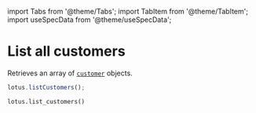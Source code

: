 import Tabs from '@theme/Tabs';
import TabItem from '@theme/TabItem';
import useSpecData from '@theme/useSpecData';

# List all customers

Retrieves an array of [`customer`](./customer-object#customer-object) objects.

<Tabs>
<TabItem value="js" label="JavaScript">

```jsx
lotus.listCustomers();
```

</TabItem>
<TabItem value="py" label="Python">

```python
lotus.list_customers()
```

</TabItem>
</Tabs>
